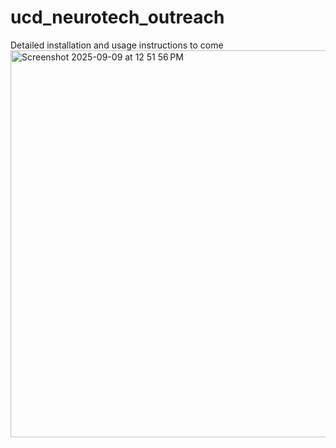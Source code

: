 # ucd_neurotech_outreach
Detailed installation and usage instructions to come
<img width="885" height="619" alt="Screenshot 2025-09-09 at 12 51 56 PM" src="https://github.com/user-attachments/assets/aa7a69b7-d699-402e-80b4-89cca5b6101e" />

